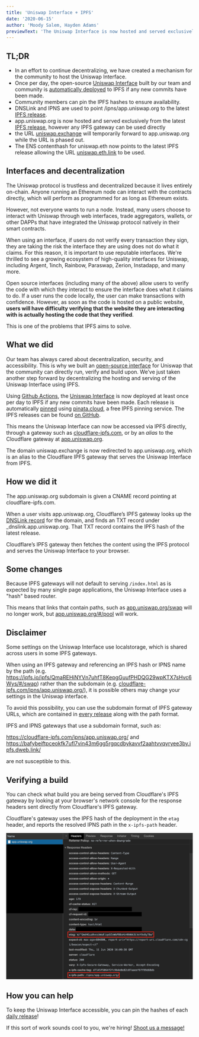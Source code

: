 ```yaml
---
title: 'Uniswap Interface + IPFS'
date: '2020-06-15'
author: 'Moody Salem, Hayden Adams'
previewText: 'The Uniswap Interface is now hosted and served exclusively from IPFS'
---
```


## TL;DR

- In an effort to continue decentralizing, we have created a mechanism for the community to host the Uniswap Interface.
- Once per day, the open-source [Uniswap Interface](https://github.com/Uniswap/uniswap-frontend) built by our team and community is [automatically deployed](https://github.com/Uniswap/uniswap-frontend/releases) to IPFS if any new commits have been made.
- Community members can pin the IPFS hashes to ensure availability.
-  DNSLink and IPNS are used to point /ipns/app.uniswap.org to the latest [IPFS release](https://github.com/Uniswap/uniswap-frontend/releases).
- app.uniswap.org is now hosted and served exclusively from the latest [IPFS release](https://github.com/Uniswap/uniswap-frontend/releases), however any IPFS gateway can be used directly
- the URL [uniswap.exchange](https://uniswap.exchange) will temporarily forward to app.uniswap.org while the URL is phased out.
- The ENS contenthash for uniswap.eth now points to the latest IPFS release allowing the URL [uniswap.eth.link](https://uniswap.eth.link/) to be used.

## Interfaces and decentralization

The Uniswap protocol is trustless and decentralized because it lives entirely on-chain. Anyone running an Ethereum node can interact with the contracts directly, which will perform as programmed for as long as Ethereum exists.

However, not everyone wants to run a node. Instead, many users choose to interact with Uniswap through web interfaces, trade aggregators, wallets, or other DAPPs that have integrated the Uniswap protocol natively in their smart contracts. 

When using an interface, if users do not verify every transaction they sign, they are taking the risk the interface they are using does not do what it claims. For this reason, it is important to use reputable interfaces. We're thrilled to see a growing ecosystem of high-quality interfaces for Uniswap, including Argent, 1inch, Rainbow, Paraswap, Zerion, Instadapp, and many more. 

Open source interfaces (including many of the above) allow users to verify the code with which they interact to ensure the interface does what it claims to do. If a user runs the code locally, the user can make transactions with confidence. However, as soon as the code is hosted on a public website, **users will have difficulty verifying that the website they are interacting with is actually hosting the code that they verified**. 

This is one of the problems that IPFS aims to solve.

## What we did
Our team has always cared about decentralization, security, and accessibility. This is why we built an [open-source interface](https://github.com/Uniswap/uniswap-frontend) for Uniswap that the community can directly run, verify and build upon. We’ve just taken another step forward by decentralizing the hosting and serving of the Uniswap Interface using IPFS.

Using [Github Actions](https://github.com/features/actions), the [Uniswap Interface](https://github.com/Uniswap/uniswap-frontend) is now deployed at least once per day to IPFS if any new commits have been made. Each release is automatically [pinned](https://docs.ipfs.io/concepts/persistence/) using [pinata.cloud](https://pinata.cloud), a free IPFS pinning service. The IPFS releases can be found [on GitHub](https://github.com/Uniswap/uniswap-frontend/releases).


This means the Uniswap Interface can now be accessed via IPFS directly, through a gateway such as [cloudflare-ipfs.com](https://cloudflare-ipfs.com/ipns/app.uniswap.org/), or by an _alias_ to the Cloudflare gateway at [app.uniswap.org](https://app.uniswap.org).


The domain uniswap.exchange is now redirected to app.uniswap.org, which is an alias to the Cloudflare IPFS gateway that serves the Uniswap Interface from IPFS.


## How we did it
The app.uniswap.org subdomain is given a CNAME record pointing at cloudflare-ipfs.com. 

When a user visits app.uniswap.org, Cloudflare’s IPFS gateway looks up the [DNSLink record](https://docs.ipfs.io/concepts/dnslink/) for the domain, and finds an TXT record under _dnslink.app.uniswap.org. That TXT record contains the IPFS hash of the latest release. 

Cloudflare’s IPFS gateway then fetches the content using the IPFS protocol and serves
the Uniswap Interface to your browser.

## Some changes

Because IPFS gateways will not default to serving `/index.html` as is expected by many single page applications, the Uniswap Interface uses a "hash" based router.

This means that links that contain paths, such as [app.uniswap.org/swap](https://app.uniswap.org) will no longer work, but [app.uniswap.org/#/pool](https://app.uniswap.org/#/swap) will work.

## Disclaimer
Some settings on the Uniswap Interface use localstorage, which is shared across users in some IPFS gateways.

When using an IPFS gateway and referencing an IPFS hash or IPNS name by the path (e.g. https://ipfs.io/ipfs/QmaREHiNYVn7uhfT8KepgGuufPHDQG29wpKTX7sHvc6Wys/#/swap) rather than the subdomain (e.g. [cloudflare-ipfs.com/ipns/app.uniswap.org/](https://cloudflare-ipfs.com/ipns/app.uniswap.org/)), it is possible others may change your settings in the Uniswap interface.

To avoid this possibility, you can use the subdomain format of IPFS gateway URLs, which are contained in [every release](https://github.com/Uniswap/uniswap-frontend/releases) along with the path format.

IPFS and IPNS gateways that use a subdomain format, such as:

https://cloudflare-ipfs.com/ipns/app.uniswap.org/ and
https://bafybeiftpceokfk7ufl7vin43m6gg5rgqcdbykavvf2aahtvvqyryee3by.ipfs.dweb.link/

are not susceptible to this. 

## Verifying a build

You can check what build you are being served from Cloudflare's IPFS gateway by looking at your browser's network console for the response headers sent directly from Cloudflare's IPFS gateway.

Cloudflare's gateway uses the IPFS hash of the deployment in the `etag` header, and reports the resolved IPNS path in the `x-ipfs-path` header.

![](./verifying-build.png) 

## How you can help

To keep the Uniswap Interface accessible, you can pin the hashes of each [daily release](https://github.com/Uniswap/uniswap-frontend/releases/latest)!

If this sort of work sounds cool to you, we're hiring! [Shoot us a message!](mailto:contact@uniswap.org)
